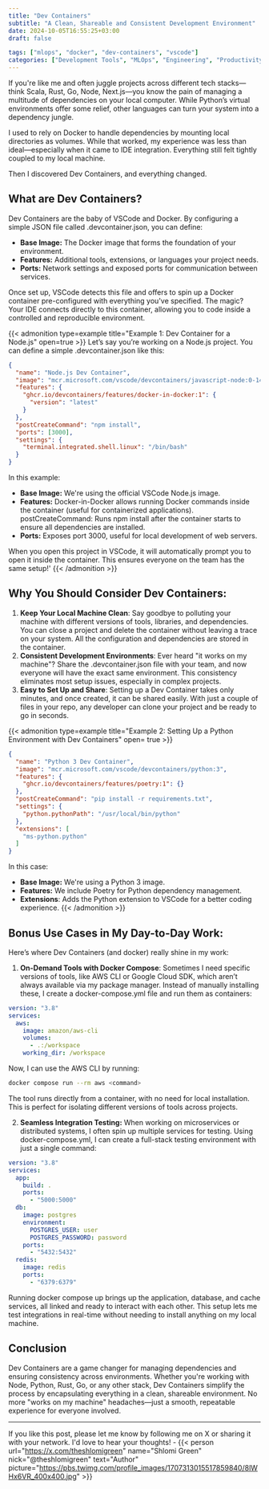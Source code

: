 ```yaml
---
title: "Dev Containers"
subtitle: "A Clean, Shareable and Consistent Development Environment"
date: 2024-10-05T16:55:25+03:00
draft: false

tags: ["mlops", "docker", "dev-containers", "vscode"]
categories: ["Development Tools", "MLOps", "Engineering", "Productivity"]
---
```


If you're like me and often juggle projects across different tech stacks—think Scala, Rust, Go, Node, Next.js—you know the pain of managing a multitude of dependencies on your local computer. While Python’s virtual environments offer some relief, other languages can turn your system into a dependency jungle.

I used to rely on Docker to handle dependencies by mounting local directories as volumes. While that worked, my experience was less than ideal—especially when it came to IDE integration. Everything still felt tightly coupled to my local machine.

Then I discovered Dev Containers, and everything changed.

## What are Dev Containers?

Dev Containers are the baby of VSCode and Docker. By configuring a simple JSON file called .devcontainer.json, you can define:

- **Base Image:** The Docker image that forms the foundation of your environment.
- **Features:** Additional tools, extensions, or languages your project needs.
- **Ports:** Network settings and exposed ports for communication between services.

Once set up, VSCode detects this file and offers to spin up a Docker container pre-configured with everything you've specified. The magic? Your IDE connects directly to this container, allowing you to code inside a controlled and reproducible environment.

{{< admonition type=example title="Example 1: Dev Container for a Node.js" open=true >}}
Let’s say you’re working on a Node.js project. You can define a simple .devcontainer.json like this:

```json
{
  "name": "Node.js Dev Container",
  "image": "mcr.microsoft.com/vscode/devcontainers/javascript-node:0-14",
  "features": {
    "ghcr.io/devcontainers/features/docker-in-docker:1": {
      "version": "latest"
    }
  },
  "postCreateCommand": "npm install",
  "ports": [3000],
  "settings": {
    "terminal.integrated.shell.linux": "/bin/bash"
  }
}
```

In this example:

- **Base Image:** We're using the official VSCode Node.js image.
- **Features:** Docker-in-Docker allows running Docker commands inside the container (useful for containerized applications).
postCreateCommand: Runs npm install after the container starts to ensure all dependencies are installed.
- **Ports:** Exposes port 3000, useful for local development of web servers.

When you open this project in VSCode, it will automatically prompt you to open it inside the container. This ensures everyone on the team has the same setup!'
{{< /admonition >}}


## Why **You** Should Consider Dev Containers:

1. **Keep Your Local Machine Clean**: Say goodbye to polluting your machine with different versions of tools, libraries, and dependencies. You can close a project and delete the container without leaving a trace on your system. All the configuration and dependencies are stored in the container.
2. **Consistent Development Environments**:  Ever heard "it works on my machine"? Share the .devcontainer.json file with your team, and now everyone will have the exact same environment. This consistency eliminates most setup issues, especially in complex projects.
3. **Easy to Set Up and Share**: Setting up a Dev Container takes only minutes, and once created, it can be shared easily. With just a couple of files in your repo, any developer can clone your project and be ready to go in seconds.

{{< admonition type=example title="Example 2: Setting Up a Python Environment with Dev Containers" open= true >}}
```json
{
  "name": "Python 3 Dev Container",
  "image": "mcr.microsoft.com/vscode/devcontainers/python:3",
  "features": {
    "ghcr.io/devcontainers/features/poetry:1": {}
  },
  "postCreateCommand": "pip install -r requirements.txt",
  "settings": {
    "python.pythonPath": "/usr/local/bin/python"
  },
  "extensions": [
    "ms-python.python"
  ]
}
```

In this case:

- **Base Image:** We're using a Python 3 image.
- **Features:** We include Poetry for Python dependency management.
- **Extensions**: Adds the Python extension to VSCode for a better coding experience.
{{< /admonition >}}


## Bonus Use Cases in My Day-to-Day Work:
Here’s where Dev Containers (and docker) really shine in my work:


1. **On-Demand Tools with Docker Compose**: Sometimes I need specific versions of tools, like AWS CLI or Google Cloud SDK, which aren’t always available via my package manager. Instead of manually installing these, I create a docker-compose.yml file and run them as containers:

```yaml
version: "3.8"
services:
  aws:
    image: amazon/aws-cli
    volumes:
      - .:/workspace
    working_dir: /workspace

```
Now, I can use the AWS CLI by running:

```bash
docker compose run --rm aws <command>
```

The tool runs directly from a container, with no need for local installation. This is perfect for isolating different versions of tools across projects.


2. **Seamless Integration Testing:** When working on microservices or distributed systems, I often spin up multiple services for testing. Using docker-compose.yml, I can create a full-stack testing environment with just a single command:

```yaml
version: "3.8"
services:
  app:
    build: .
    ports:
      - "5000:5000"
  db:
    image: postgres
    environment:
      POSTGRES_USER: user
      POSTGRES_PASSWORD: password
    ports:
      - "5432:5432"
  redis:
    image: redis
    ports:
      - "6379:6379"
```
Running docker compose up brings up the application, database, and cache services, all linked and ready to interact with each other. This setup lets me test integrations in real-time without needing to install anything on my local machine.

## Conclusion

Dev Containers are a game changer for managing dependencies and ensuring consistency across environments. Whether you're working with Node, Python, Rust, Go, or any other stack, Dev Containers simplify the process by encapsulating everything in a clean, shareable environment. No more "works on my machine" headaches—just a smooth, repeatable experience for everyone involved.

---
If you like this post,  please let me know by following me on X or sharing it with your network. I'd love to hear your thoughts! - {{< person url="https://x.com/theshlomigreen" name="Shlomi Green" nick="@theshlomigreen" text="Author" picture="https://pbs.twimg.com/profile_images/1707313015517859840/8lWHx6VR_400x400.jpg" >}}
